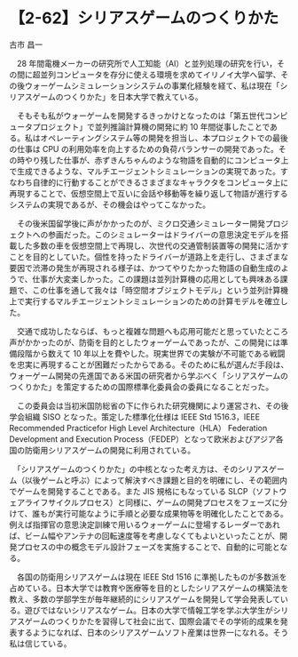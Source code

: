 # 【2-62】シリアスゲームのつくりかた

<div class="author">古市 昌一</div>

　28 年間電機メーカーの研究所で人工知能（AI）と並列処理の研究を行い，その間に超並列コンピュータを存分に使える環境を求めてイリノイ大学へ留学、その後ウォーゲームシミュレーションシステムの事業化経験を経て、私は現在「シリアスゲームのつくりかた」を日本大学で教えている。

　そもそも私がウォーゲームを開発するきっかけとなったのは「第五世代コンピュータプロジェクト」で並列推論計算機の開発に約 10 年間従事したことである。私はオペレーティングシステム等の開発を担当し、本プロジェクトでの最後の仕事は CPU の利用効率を向上するための負荷バランサーの開発であった。その時やり残した仕事が、赤ずきんちゃんのような物語を自動的にコンピュータ上で生成できるような、マルチエージェントシミュレーションの実現であった。すなわち自律的に行動することができるさまざまなキャラクタをコンピュータ上に再現することで、仮想空間上で互いに会話や移動等を繰り返して物語が進行するシステムの実現であるが、その機会はやってこなかった。

　その後米国留学後に声がかかったのが、ミクロ交通シミュレーター開発プロジェクトへの参画だった。このシミュレーターはドライバーの意思決定モデルを搭載した多数の車を仮想空間上で再現し、次世代の交通管制装置等の開発に活かすことを目的としていた。個性を持ったドライバーが道路上を走行し、さまざまな要因で渋滞の発生が再現される様子は、かつてやりたかった物語の自動生成のようで、仕事が大変楽しかった。この課題は並列計算機の応用としても興味ある課題で、この仕事を通して我々は「時空間オブジェクトモデル」という並列計算機上で実行するマルチエージェントシミュレーションのための計算モデルを確立した。

　交通で成功したならば、もっと複雑な問題へも応用可能だと思っていたところ声がかかったのが、防衛を目的としたウォーゲームであったが、この開発には準備段階から数えて 10 年以上を費やした。現実世界での実験が不可能である戦闘を忠実に再現することが困難だったからである。そのために私が選んだ手段は、ウォーゲーム開発の先進国である米国の研究者から学ぶべく「シリアスゲームのつくりかた」を策定するための国際標準化委員会の委員になることだった。

　この委員会は当初米国防総省の下に作られた研究機関により運営され、その後学会組織 SISO となった。策定した標準化仕様は IEEE Std 1516.3，IEEE Recommended Practicefor High Level Architecture（HLA） Federation Development and Execution Process（FEDEP）となって欧米およびアジア各国の防衛用シリアスゲームの開発に利用されている。

　「シリアスゲームのつくりかた」の中核となった考え方は、そのシリアスゲーム（以後ゲームと呼ぶ）によって解決すべき課題と目的を明確にし、その範囲内でゲームを開発することである。また JIS 規格にもなっている SLCP（ソフトウェアライフサイクルプロセス）と同様に、ゲームの開発プロセスをフェーズに分けて、誰もが実行可能なように手順と必要な成果物等を明確化したことである。例えば指揮官の意思決定訓練で用いるウォーゲームに登場するレーダーであれば、ビーム幅やアンテナの回転速度等を考慮しなくてもよいといったことが、開発プロセスの中の概念モデル設計フェーズを実施することで、自動的に可能となる。

　各国の防衛用シリアスゲームは現在 IEEE Std 1516 に準拠したものが多数派を占めている。日本大学では教育や医療等を目的としたシリアスゲームの構築法を教え、多数の学部学生が毎年継続的にシリアスゲームを開発して学会発表している。遊びではないシリアスなゲーム。日本の大学で情報工学を学ぶ大学生がシリアスゲームのつくりかたを習得して社会に出て、国際会議でその学術的成果を発表するようになれば、日本のシリアスゲームソフト産業は世界一になれる。そう私は信じている。
